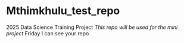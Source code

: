 # Mthimkhulu_test_repo
2025 Data Science Training Project
*This repo will be used for the mini project*
Friday
I can see your repo
